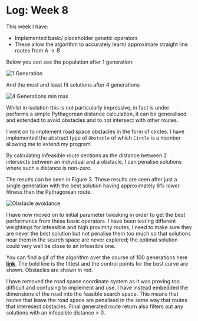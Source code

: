 # Log: Week 8

This week I have:

- Implemented basic/ placeholder genetic operators
- These allow the algorithm to accurately learn/ approximate straight line routes from $A \rightarrow B$

Below you can see the population after 1 generation:

![1 Generation](./images/1gen-all.png)

And the most and least fit solutions after 4 generations

![4 Generations min max](./images/4gen.png)

Whilst in isolation this is not particularly impressive, in fact is under performs a simple Pythagorean distance calculation, it can be generalised and extended to avoid obstacles and to not intersect with other routes.

I went on to implement road space obstacles in the form of circles. I have implemented the abstract type of `Obstacle` of which `Circle` is a member allowing me to extend my program.

By calculating infeasible route sections as the distance between 2 intersects between an individual and a obstacle, I can penalise solutions where such a distance is non-zero.

The results can be seen in Figure 3. These results are seen after just a single generation with the best solution having approximately 8% lower fitness than the Pythagorean route.

![Obstacle avoidance](./images/obstacleavoidance.png)

I have now moved on to initial parameter tweaking in order to get the best performance from these basic operators. I have been testing different weightings for infeasible and high proximity routes, I need to make sure they are never the best solution but not penalise them too much so that solutions near them in the search space are never explored; the optimal solution could very well be close to an infeasible one.


You can find a gif of the algorithm over the course of 100 generations here [**link**](https://sambarrett.online/Y4-Diss/100gens-3.gif). The bold line is the fittest and the control points for the best curve are shown. Obstacles are shown in red.


I have removed the road space coordinate system as it was proving too difficult and confusing to implement and use. I have instead embedded the dimensions of the road into the feasible search space. This means that routes that leave the road space are penalised in the same way that routes that interesect obstacles. Final generated route return also filters out any solutions with an infeasible distance > 0.
